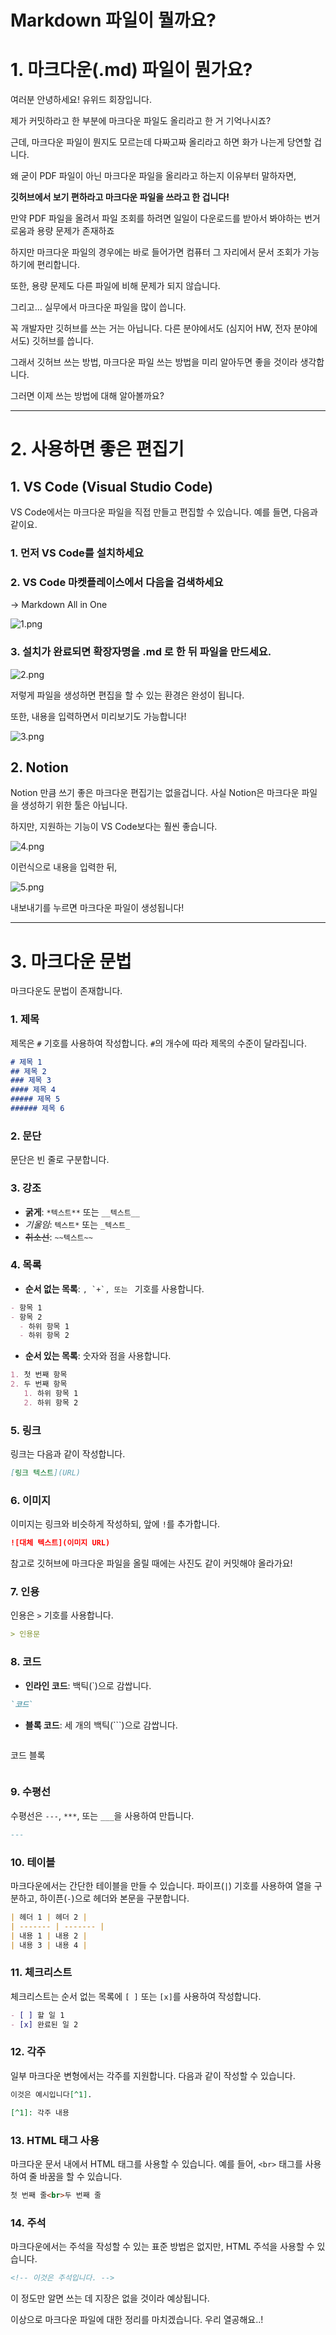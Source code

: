 # Markdown 파일이 뭘까요?

# 1. 마크다운(.md) 파일이 뭔가요?

여러분 안녕하세요! 유위드 회장입니다.

제가 커밋하라고 한 부분에 마크다운 파일도 올리라고 한 거 기억나시죠?

근데, 마크다운 파일이 뭔지도 모르는데 다짜고짜 올리라고 하면 화가 나는게 당연할 겁니다.

왜 굳이 PDF 파일이 아닌 마크다운 파일을 올리라고 하는지 이유부터 말하자면,

**깃허브에서 보기 편하라고 마크다운 파일을 쓰라고 한 겁니다!**

만약 PDF 파일을 올려서 파일 조회를 하려면 일일이 다운로드를 받아서 봐야하는 번거로움과 용량 문제가 존재하죠

하지만 마크다운 파일의 경우에는 바로 들어가면 컴퓨터 그 자리에서 문서 조회가 가능하기에 편리합니다.

또한, 용량 문제도 다른 파일에 비해 문제가 되지 않습니다.

그리고… 실무에서 마크다운 파일을 많이 씁니다.

꼭 개발자만 깃허브를 쓰는 거는 아닙니다. 다른 분야에서도 (심지어 HW, 전자 분야에서도) 깃허브를 씁니다.

그래서 깃허브 쓰는 방법, 마크다운 파일 쓰는 방법을 미리 알아두면 좋을 것이라 생각합니다.

그러면 이제 쓰는 방법에 대해 알아볼까요?

---

# 2. 사용하면 좋은 편집기

## 1. VS Code (Visual Studio Code)

VS Code에서는 마크다운 파일을 직접 만들고 편집할 수 있습니다. 예를 들면, 다음과 같이요.

### 1. 먼저 VS Code를 설치하세요

### 2. VS Code 마켓플레이스에서 다음을 검색하세요

→ Markdown All in One

![1.png](./1.png)

### 3. 설치가 완료되면 확장자명을 .md 로 한 뒤 파일을 만드세요.

![2.png](./2.png)

저렇게 파일을 생성하면 편집을 할 수 있는 환경은 완성이 됩니다.

또한, 내용을 입력하면서 미리보기도 가능합니다!

![3.png](./3.png)

## 2. Notion

Notion 만큼 쓰기 좋은 마크다운 편집기는 없을겁니다. 사실 Notion은 마크다운 파일을 생성하기 위한 툴은 아닙니다.

하지만, 지원하는 기능이 VS Code보다는 훨씬 좋습니다.

![4.png](./4.png)

이런식으로 내용을 입력한 뒤,

![5.png](./5.png)

내보내기를 누르면 마크다운 파일이 생성됩니다!

---

# 3. 마크다운 문법

마크다운도 문법이 존재합니다.

### 1. 제목

제목은 `#` 기호를 사용하여 작성합니다. `#`의 개수에 따라 제목의 수준이 달라집니다.

```markdown
# 제목 1
## 제목 2
### 제목 3
#### 제목 4
##### 제목 5
###### 제목 6
```

### 2. 문단

문단은 빈 줄로 구분합니다.

### 3. 강조

- **굵게**: `*텍스트**` 또는 `__텍스트__`
- *기울임*: `텍스트*` 또는 `_텍스트_`
- ~~취소선~~: `~~텍스트~~`

### 4. 목록

- **순서 없는 목록**: ``, `+`, 또는 `` 기호를 사용합니다.

```markdown
- 항목 1
- 항목 2
  - 하위 항목 1
  - 하위 항목 2

```

- **순서 있는 목록**: 숫자와 점을 사용합니다.

```markdown
1. 첫 번째 항목
2. 두 번째 항목
   1. 하위 항목 1
   2. 하위 항목 2

```

### 5. 링크

링크는 다음과 같이 작성합니다.

```markdown
[링크 텍스트](URL)

```

### 6. 이미지

이미지는 링크와 비슷하게 작성하되, 앞에 `!`를 추가합니다.

```markdown
![대체 텍스트](이미지 URL)

```

참고로 깃허브에 마크다운 파일을 올릴 때에는 사진도 같이 커밋해야 올라가요!

### 7. 인용

인용은 `>` 기호를 사용합니다.

```markdown
> 인용문

```

### 8. 코드

- **인라인 코드**: 백틱(`)으로 감쌉니다.

```markdown
`코드`

```

- **블록 코드**: 세 개의 백틱(```)으로 감쌉니다.

```markdown

```

코드 블록

```

```

### 9. 수평선

수평선은 `---`, `***`, 또는 `___`을 사용하여 만듭니다.

```markdown
---

```

### 10. 테이블

마크다운에서는 간단한 테이블을 만들 수 있습니다. 파이프(`|`) 기호를 사용하여 열을 구분하고, 하이픈(`-`)으로 헤더와 본문을 구분합니다.

```markdown
| 헤더 1 | 헤더 2 |
| ------- | ------- |
| 내용 1 | 내용 2 |
| 내용 3 | 내용 4 |

```

### 11. 체크리스트

체크리스트는 순서 없는 목록에 `[ ]` 또는 `[x]`를 사용하여 작성합니다.

```markdown
- [ ] 할 일 1
- [x] 완료된 일 2

```

### 12. 각주

일부 마크다운 변형에서는 각주를 지원합니다. 다음과 같이 작성할 수 있습니다.

```markdown
이것은 예시입니다[^1].

[^1]: 각주 내용

```

### 13. HTML 태그 사용

마크다운 문서 내에서 HTML 태그를 사용할 수 있습니다. 예를 들어, `<br>` 태그를 사용하여 줄 바꿈을 할 수 있습니다.

```markdown
첫 번째 줄<br>두 번째 줄

```

### 14. 주석

마크다운에서는 주석을 작성할 수 있는 표준 방법은 없지만, HTML 주석을 사용할 수 있습니다.

```markdown
<!-- 이것은 주석입니다. -->

```

이 정도만 알면 쓰는 데 지장은 없을 것이라 예상됩니다.

이상으로 마크다운 파일에 대한 정리를 마치겠습니다. 우리 열공해요..!
